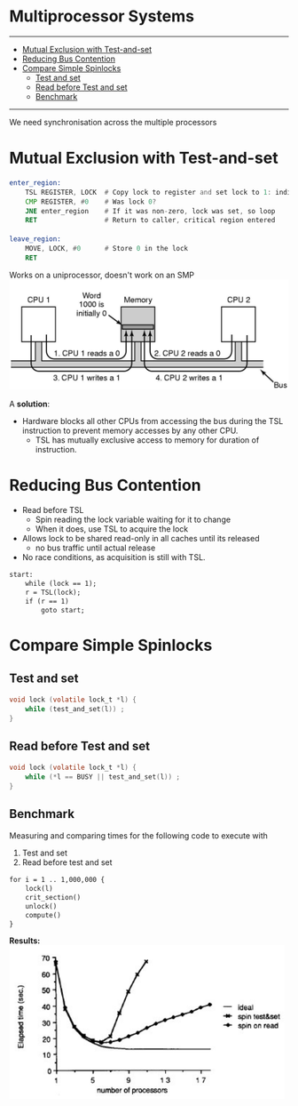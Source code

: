 <h1>Multiprocessor Systems</h1>

---

- [Mutual Exclusion with Test-and-set](#mutual-exclusion-with-test-and-set)
- [Reducing Bus Contention](#reducing-bus-contention)
- [Compare Simple Spinlocks](#compare-simple-spinlocks)
  - [Test and set](#test-and-set)
  - [Read before Test and set](#read-before-test-and-set)
  - [Benchmark](#benchmark)

---

We need synchronisation across the multiple processors
# Mutual Exclusion with Test-and-set
```asm
enter_region:
    TSL REGISTER, LOCK  # Copy lock to register and set lock to 1: indivisible instruction
    CMP REGISTER, #0    # Was lock 0?
    JNE enter_region    # If it was non-zero, lock was set, so loop
    RET                 # Return to caller, critical region entered

leave_region:
    MOVE, LOCK, #0      # Store 0 in the lock
    RET
```

Works on a uniprocessor, doesn't work on an SMP
![](test-and-set=failing=smp.png)

A **solution**:
- Hardware blocks all other CPUs from accessing the bus
during the TSL instruction to prevent memory accesses by
any other CPU.
  - TSL has mutually exclusive access to memory for duration of instruction.


# Reducing Bus Contention
- Read before TSL
  - Spin reading the lock variable waiting
for it to change
  - When it does, use TSL to acquire the
lock
- Allows lock to be shared read-only in
all caches until its released
  - no bus traffic until actual release
- No race conditions, as acquisition is
still with TSL.
```
start:
    while (lock == 1);
    r = TSL(lock);
    if (r == 1)
        goto start;
```

# Compare Simple Spinlocks

## Test and set
```c
void lock (volatile lock_t *l) {
    while (test_and_set(l)) ;
}
```

## Read before Test and set
```c
void lock (volatile lock_t *l) {
    while (*l == BUSY || test_and_set(l)) ;
}
```

## Benchmark
Measuring and comparing times for the following code to execute with 
1. Test and set
2. Read before test and set
```
for i = 1 .. 1,000,000 {
    lock(l)
    crit_section()
    unlock()
    compute()
}
```

**Results:**
![](benchmark-results.PNG)